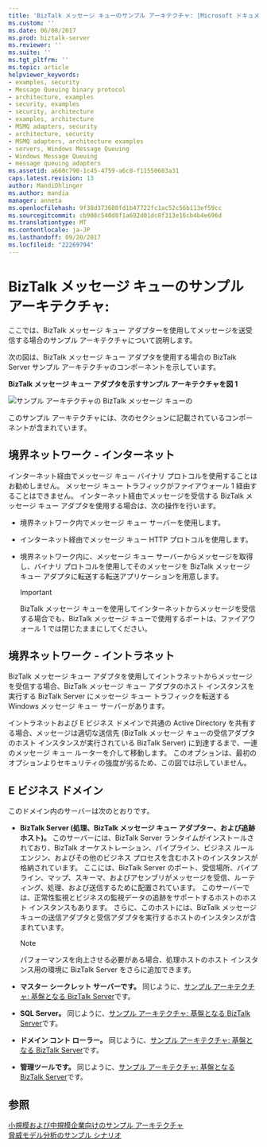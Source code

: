 ```yaml
---
title: 'BizTalk メッセージ キューのサンプル アーキテクチャ: |Microsoft ドキュメント'
ms.custom: ''
ms.date: 06/08/2017
ms.prod: biztalk-server
ms.reviewer: ''
ms.suite: ''
ms.tgt_pltfrm: ''
ms.topic: article
helpviewer_keywords:
- examples, security
- Message Queuing binary protocol
- architecture, examples
- security, examples
- security, architecture
- examples, architecture
- MSMQ adapters, security
- architecture, security
- MSMQ adapters, architecture examples
- servers, Windows Message Queuing
- Windows Message Queuing
- message queuing adapters
ms.assetid: a660c798-1c45-4759-a6c8-f11550683a31
caps.latest.revision: 13
author: MandiOhlinger
ms.author: mandia
manager: anneta
ms.openlocfilehash: 9f38d373680fd1b47722fc1ac52c56b113ef59cc
ms.sourcegitcommit: cb908c540d8f1a692d01dc8f313e16cb4b4e696d
ms.translationtype: MT
ms.contentlocale: ja-JP
ms.lasthandoff: 09/20/2017
ms.locfileid: "22269794"
---
```

# <a name="sample-architecture-biztalk-message-queuing"></a>BizTalk メッセージ キューのサンプル アーキテクチャ:
ここでは、BizTalk メッセージ キュー アダプターを使用してメッセージを送受信する場合のサンプル アーキテクチャについて説明します。  
  
 次の図は、BizTalk メッセージ キュー アダプタを使用する場合の BizTalk Server サンプル アーキテクチャのコンポーネントを示しています。  
  
 **BizTalk メッセージ キュー アダプタを示すサンプル アーキテクチャを図 1**  
  
 ![サンプル アーキテクチャの BizTalk メッセージ キューの](../core/media/tdi-sec-refarch-msmq.gif "TDI_Sec_RefArch_MSMQ")  
  
 このサンプル アーキテクチャには、次のセクションに記載されているコンポーネントが含まれています。  
  
## <a name="perimeter-networkinternet"></a>境界ネットワーク - インターネット  
 インターネット経由でメッセージ キュー バイナリ プロトコルを使用することはお勧めしません。 メッセージ キュー トラフィックがファイアウォール 1 経由することはできません。 インターネット経由でメッセージを受信する BizTalk メッセージ キュー アダプタを使用する場合は、次の操作を行います。  
  
-   境界ネットワーク内でメッセージ キュー サーバーを使用します。  
  
-   インターネット経由でメッセージ キュー HTTP プロトコルを使用します。  
  
-   境界ネットワーク内に、メッセージ キュー サーバーからメッセージを取得し、バイナリ プロトコルを使用してそのメッセージを BizTalk メッセージ キュー アダプタに転送する転送アプリケーションを用意します。  
  
    > [!IMPORTANT]
    >  BizTalk メッセージ キューを使用してインターネットからメッセージを受信する場合でも、BizTalk メッセージ キューで使用するポートは、ファイアウォール 1 では閉じたままにしてください。  
  
## <a name="perimeter-networkintranet"></a>境界ネットワーク - イントラネット  
 BizTalk メッセージ キュー アダプタを使用してイントラネットからメッセージを受信する場合、BizTalk メッセージ キュー アダプタのホスト インスタンスを実行する BizTalk Server にメッセージ キュー トラフィックを転送する Windows メッセージ キュー サーバーがあります。  
  
 イントラネットおよび E ビジネス ドメインで共通の Active Directory を共有する場合、メッセージは適切な送信先 (BizTalk メッセージ キューの受信アダプタのホスト インスタンスが実行されている BizTalk Server) に到達するまで、一連のメッセージ キュー ルーターを介して移動します。 このオプションは、最初のオプションよりセキュリティの強度が劣るため、この図では示していません。  
  
## <a name="e-business-domain"></a>E ビジネス ドメイン  
 このドメイン内のサーバーは次のとおりです。  
  
-   **BizTalk Server (処理、BizTalk メッセージ キュー アダプター、および追跡ホスト)。** このサーバーには、BizTalk Server ランタイムがインストールされており、BizTalk オーケストレーション、パイプライン、ビジネス ルール エンジン、およびその他のビジネス プロセスを含むホストのインスタンスが格納されています。 ここには、BizTalk Server のポート、受信場所、パイプライン、マップ、スキーマ、およびアセンブリがメッセージを受信、ルーティング、処理、および送信するために配置されています。 このサーバーでは、正常性監視とビジネスの監視データの追跡をサポートするホストのホスト インスタンスもあります。 さらに、このホストには、BizTalk メッセージ キューの送信アダプタと受信アダプタを実行するホストのインスタンスが含まれています。  
  
    > [!NOTE]
    >  パフォーマンスを向上させる必要がある場合、処理ホストのホスト インスタンス用の環境に BizTalk Server をさらに追加できます。  
  
-   **マスター シークレット サーバーです。** 同じように、[サンプル アーキテクチャ: 基盤となる BizTalk Server](../core/sample-architecture-base-biztalk-server.md)です。  
  
-   **SQL Server。** 同じように、[サンプル アーキテクチャ: 基盤となる BizTalk Server](../core/sample-architecture-base-biztalk-server.md)です。  
  
-   **ドメイン コント ローラー。** 同じように、[サンプル アーキテクチャ: 基盤となる BizTalk Server](../core/sample-architecture-base-biztalk-server.md)です。  
  
-   **管理ツールです。** 同じように、[サンプル アーキテクチャ: 基盤となる BizTalk Server](../core/sample-architecture-base-biztalk-server.md)です。  
  
## <a name="see-also"></a>参照  
 [小規模および中規模企業向けのサンプル アーキテクチャ](../core/sample-architectures-for-small-medium-sized-companies.md)   
 [脅威モデル分析のサンプル シナリオ](../core/sample-scenarios-for-threat-model-analysis.md)